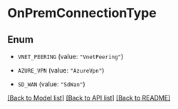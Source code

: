 # OnPremConnectionType

## Enum


* `VNET_PEERING` (value: `"VnetPeering"`)

* `AZURE_VPN` (value: `"AzureVpn"`)

* `SD_WAN` (value: `"SdWan"`)


[[Back to Model list]](../README.md#documentation-for-models) [[Back to API list]](../README.md#documentation-for-api-endpoints) [[Back to README]](../README.md)


